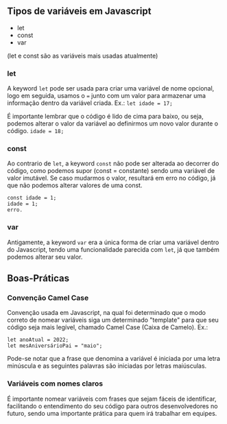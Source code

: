 ## Tipos de variáveis em Javascript

- let
- const
- var 

(let e const são as variáveis mais usadas atualmente)

### let
A keyword `let` pode ser usada para criar uma variável de nome opcional, logo em seguida, usamos o `=` junto com um valor para armazenar uma informação dentro da variável criada. Ex.:
`let idade = 17;`

É importante lembrar que o código é lido de cima para baixo, ou seja, podemos alterar o valor da variável ao definirmos um novo valor durante o código.
`idade = 18;`

### const
Ao contrario de `let`, a keyword `const` não pode ser alterada ao decorrer do código, como podemos supor (const = constante) sendo uma variável de valor imutável. Se caso mudarmos o valor, resultará em erro no código, já que não podemos alterar valores de uma const. 

```
const idade = 1;
idade = 1;
erro.
```

### var
Antigamente, a keyword `var` era a única forma de criar uma variável dentro do Javascript, tendo uma funcionalidade parecida com `let`, já que também podemos alterar seu valor.

## Boas-Práticas

### Convenção Camel Case
Convenção usada em Javascript, na qual foi determinado que o modo correto de nomear variáveis siga um determinado "template" para que seu código seja mais legível, chamado Camel Case (Caixa de Camelo). Ex.:
```
let anoAtual = 2022;
let mesAniversárioPai = "maio";
```
Pode-se notar que a frase que denomina a variável é iniciada por uma letra minúscula e as seguintes palavras são iniciadas por letras maiúsculas. 

### Variáveis com nomes claros
É importante nomear variáveis com frases que sejam fáceis de identificar, facilitando o entendimento do seu código para outros desenvolvedores no futuro, sendo uma importante prática para quem irá trabalhar em equipes. 

